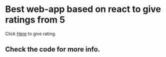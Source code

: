# Best web-app based on react to give ratings from 5

Click [Here](https://chamanbawa.github.io/Star-Rank/) to give rating.

## Check the code for more info.
